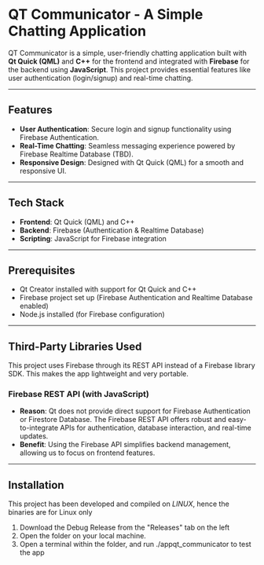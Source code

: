# QT Communicator - A Simple Chatting Application

QT Communicator is a simple, user-friendly chatting application built with **Qt Quick (QML)** and **C++** for the frontend and integrated with **Firebase** for the backend using **JavaScript**. This project provides essential features like user authentication (login/signup) and real-time chatting.

---

## Features

- **User Authentication**: Secure login and signup functionality using Firebase Authentication.
- **Real-Time Chatting**: Seamless messaging experience powered by Firebase Realtime Database (TBD).
- **Responsive Design**: Designed with Qt Quick (QML) for a smooth and responsive UI.

---

## Tech Stack

- **Frontend**: Qt Quick (QML) and C++
- **Backend**: Firebase (Authentication & Realtime Database)
- **Scripting**: JavaScript for Firebase integration

---

## Prerequisites

- Qt Creator installed with support for Qt Quick and C++
- Firebase project set up (Firebase Authentication and Realtime Database enabled)
- Node.js installed (for Firebase configuration)

---

## Third-Party Libraries Used

This project uses Firebase through its REST API instead of a Firebase library SDK. This makes the app lightweight and very portable.
### **Firebase REST API (with JavaScript)**
   - **Reason**: Qt does not provide direct support for Firebase Authentication or Firestore Database. The Firebase REST API offers robust and easy-to-integrate APIs for authentication, database interaction, and real-time updates.
   - **Benefit**: Using the Firebase API simplifies backend management, allowing us to focus on frontend features.
     
---

## Installation
This project has been developed and compiled on *LINUX*, hence the binaries are for Linux only

1. Download the Debug Release from the "Releases" tab on the left
2. Open the folder on your local machine.
3. Open a terminal within the folder, and run
   ./appqt_communicator
   to test the app 
